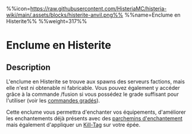 %%icon=https://raw.githubusercontent.com/HisteriaMC/histeria-wiki/main/.assets/blocks/histerite-anvil.png%%
%%name=Enclume en Histerite%%
%%weight=317%%

# Enclume en Histerite

## Description
L'enclume en Histerite se trouve aux spawns des serveurs factions, mais elle n'est ni obtenable ni fabricable. Vous pouvez également y accéder grâce à la commande /fusion si vous possédez le grade suffisant pour l'utiliser (voir les [commandes gradés](https://histeria.fr/wiki/5-commandes/graded-commands)).

Cette enclume vous permettra d'enchanter vos équipements, d'améliorer les enchantements déjà présents avec des [parchemins d'enchantement](https://histeria.fr/wiki/6-enchantements/forge-note) mais également d'appliquer un [Kill-Tag](https://histeria.fr/wiki/3-2-utilitaire-pvp/killtag) sur votre épée.